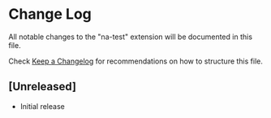 # Change Log

All notable changes to the "na-test" extension will be documented in this file.

Check [Keep a Changelog](http://keepachangelog.com/) for recommendations on how to structure this file.

## [Unreleased]

- Initial release